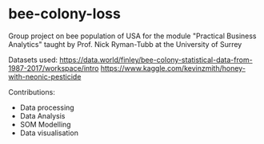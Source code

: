 # bee-colony-loss
Group project on bee population of USA for the module "Practical Business Analytics" taught by Prof. Nick Ryman-Tubb at the University of Surrey

Datasets used:
https://data.world/finley/bee-colony-statistical-data-from-1987-2017/workspace/intro
https://www.kaggle.com/kevinzmith/honey-with-neonic-pesticide

Contributions:

  * Data processing
  * Data Analysis
  * SOM Modelling
  * Data visualisation
